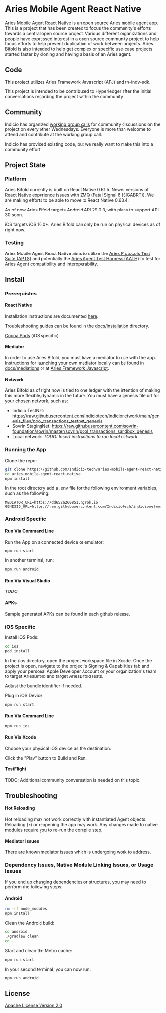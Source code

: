 # Aries Mobile Agent React Native
Aries Mobile Agent React Native is an open source Aries mobile agent app. This is a project that has been created to focus the community's efforts towards a central open source project. Various different organizations and people have expressed interest in a open source community project to help focus efforts to help prevent duplication of work between projects. Aries Bifold is also intended to help get complex or specific use-case projects started faster by cloning and having a basis of an Aries agent.

## Code
This project utilizes [Aries Framework Javascript (AFJ)](https://github.com/hyperledger/aries-framework-javascript) and [rn-indy-sdk](https://github.com/AbsaOSS/rn-indy-sdk).

This project is intended to be contributed to Hyperledger after the initial conversations regarding the project within the community

## Community
Indicio has organized [working group calls](https://wiki.hyperledger.org/display/ARIES/Aries+Bifold+User+Group+Meetings) for community discussions on the project on every other Wednesdays. 
Everyone is more than welcome to attend and contribute at the working group call.

Indicio has provided existing code, but we really want to make this into a community effort.

## Project State
### Platform

Aries Bifold currently is built on React Native 0.61.5. Newer versions of React Native experience issues with ZMQ (Fatal Signal 6 (SIGABRT)). We are making efforts to be able to move to React Native 0.63.4.

As of now Aries Bifold targets Android API 29.0.3, with plans to support API 30 soon. 

iOS targets iOS 10.0+. Aries Bifold can only be run on physical devices as of right now.

### Testing
Aries Mobile Agent React Native aims to utilize the [Aries Protocols Test Suite (APTS)](https://github.com/hyperledger/aries-protocol-test-suite) and potentially the [Aries Agent Test Harness (AATH)](https://github.com/hyperledger/aries-agent-test-harness) to test for Aries Agent compatibility and interoperability.

## Install

### Prerequistes

#### React Native
Installation instructions are documented [here](https://reactnative.dev/docs/environment-setup).

Troubleshooting guides can be found in the [docs/installation](./docs/INSTALLATION.md) directory. 

[Cocoa Pods](https://cocoapods.org/) (iOS specific) 

#### Mediator 
In order to use Aries Bifold, you must have a mediator to use with the app. Instructions for launching your own mediator locally can be found in [docs/mediations](./docs/MEDIATION.md) or at [Aries Framework Javascript](https://github.com/hyperledger/aries-framework-javascript#starting-mediator-agents).

#### Network
Aries Bifold as of right now is tied to one ledger with the intention of making this more flexible/dynamic in the future. You must have a genesis file url for your chosen network, such as:
* Indicio TestNet: https://raw.githubusercontent.com/Indiciotech/indicionetwork/main/genesis_files/pool_transactions_testnet_genesis
* Sovrin StagingNet: https://raw.githubusercontent.com/sovrin-foundation/sovrin/master/sovrin/pool_transactions_sandbox_genesis
* Local network: _TODO: Insert instructions to run local network_

### Running the App
Clone the repo:
```sh
git clone https://github.com/Indicio-tech/aries-mobile-agent-react-native
cd aries-mobile-agent-react-native
npm install 
```

In the root directory add a .env file for the following environment variables, such as the following:
```
MEDIATOR_URL=https://dd652a260851.ngrok.io
GENESIS_URL=https://raw.githubusercontent.com/Indiciotech/indicionetwork/main/genesis_files/pool_transactions_testnet_genesis
```

### Android Specific
#### Run Via Command Line

Run the App on a connected device or emulator:
```sh
npm run start
```
In another terminal, run:
```sh
npm run android
```

#### Run Via Visual Studio
_TODO_

#### APKs
Sample generated APKs can be found in each github release.

### iOS Specific
Install iOS Pods:
```sh
cd ios
pod install
```

In the /ios directory, open the project workspace file in Xcode. 
Once the project is open, navigate to the project's Signing & Capabilities tab and apply your personal Apple Developer Account or your organization's team to target AriesBifold and target AriesBifoldTests. 

Adjust the bundle identifier if needed.

Plug in iOS Device

```sh
npm run start
```

#### Run Via Command Line
```sh
npm run ios
```

#### Run Via Xcode
Choose your physical iOS device as the destination.

Click the "Play" button to Build and Run.

#### TestFlight
TODO: Additional community conversation is needed on this topic.

## Troubleshooting

#### Hot Reloading
Hot reloading may not work correctly with instantiated Agent objects. Reloading (`r`) or reopening the app may work. Any changes made to native modules require you to re-run the compile step.

#### Mediator Issues
There are known mediator issues which is undergoing work to address.

### Dependency Issues, Native Module Linking Issues, or Usage Issues
If you end up changing dependencies or structures, you may need to perform the following steps:

#### Android

```sh
rm -rf node_modules
npm install
```

Clean the Android build:
```sh
cd android
./gradlew clean
cd ..
```

Start and clean the Metro cache:
```sh
npm run start
```

In your second terminal, you can now run:
```sh
npm run android
```

## License
[Apache License Version 2.0](./LICENSE)
